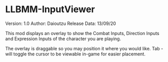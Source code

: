 # LLBMM-InputViewer

Version: 1.0
Author: Daioutzu
Release Data: 13/09/20

This mod displays an overlay to show the Combat Inputs, Direction Inputs and Expression Inputs of the character you are playing.
 
The overlay is draggable so you may position it where you would like.
Tab - will toggle the cursor to be viewable in-game for easier placement.
